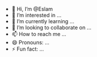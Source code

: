 - 👋 Hi, I’m @Eslam
- 👀 I’m interested in ...
- 🌱 I’m currently learning ...
- 💞️ I’m looking to collaborate on ...
- 📫 How to reach me ...
- 😄 Pronouns: ...
- ⚡ Fun fact: ...

<!---
Eslam/Eslam is a ✨ special ✨ repository because its `README.md` (this file) appears on your GitHub profile.
You can click the Preview link to take a look at your changes.
--->
